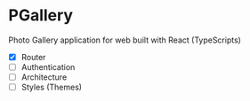 # PGallery

Photo Gallery application for web built with React (TypeScripts)

- [x] Router
- [ ] Authentication
- [ ] Architecture
- [ ] Styles (Themes)